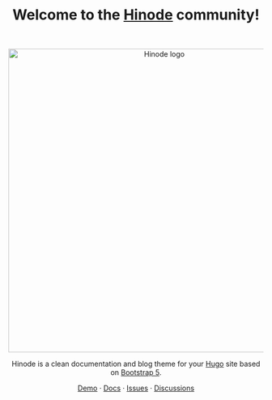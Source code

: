 <h1 align="center">Welcome to the <a href="https://gethinode.com/">Hinode</a> community!</h1><br>

<p align="center">
  <a href="https://gethinode.com/">
    <img src="https://raw.githubusercontent.com/gethinode/hinode/main/static/img/logo.png" alt="Hinode logo" width="600">
  </a>
</p>

<p align="center">
  Hinode is a clean documentation and blog theme for your <a href="https://gohugio.io">Hugo</a> site based on <a href="https://getbootstrap.com">Bootstrap 5</a>.
</p>

<p align="center">
  <a href="https://demo.gethinode.com">Demo</a>
  ·
  <a href="https://gethinode.com">Docs</a>
  ·
  <a href="https://github.com/gethinode/hinode/issues">Issues</a>
  ·
  <a href="https://github.com/gethinode/hinode/discussions">Discussions</a>
</p>
